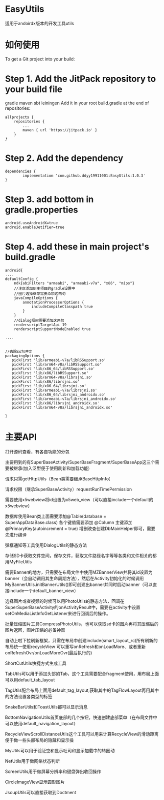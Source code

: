 # EasyUtils

适用于andoirdx版本的开发工具utils

# 如何使用

To get a Git project into your build:

# Step 1. Add the JitPack repository to your build file

gradle
maven
sbt
leiningen
Add it in your root build.gradle at the end of repositories:

	allprojects {
		repositories {
			...
			maven { url 'https://jitpack.io' }
		}
	}
# Step 2. Add the dependency

	dependencies {
	        implementation 'com.github.ddyy19911001:EasyUtils:1.0.3'
	}
# Step 3. add bottom in gradle.properties

	android.useAndroidX=true
	android.enableJetifier=true

# Step 4. add these in main project's build.gradle

	android{
	....
	defaultConfig {
        ndk{abiFilters "armeabi", "armeabi-v7a", "x86", "mips"}
        //注意添加到主项目的gradle设置中
        //图片选择框架需要添加这两句
        javaCompileOptions {
            annotationProcessorOptions {
                includeCompileClasspath true
            }
        }
        //dialog框架需要添加这两句
        renderscriptTargetApi 19
        renderscriptSupportModeEnabled true
	
	....
	
	
	//去除so包冲突
	packagingOptions {
  	   pickFirst 'lib/armeabi-v7a/libRSSupport.so'
   	   pickFirst 'lib/arm64-v8a/libRSSupport.so'
  	   pickFirst 'lib/x86_64/libRSSupport.so'
 	   pickFirst 'lib/x86/libRSSupport.so'
 	   pickFirst 'lib/arm64-v8a/librsjni.so'
  	   pickFirst 'lib/x86/librsjni.so'
  	   pickFirst 'lib/x86_64/librsjni.so'
 	   pickFirst 'lib/armeabi-v7a/librsjni.so'
 	   pickFirst 'lib/x86_64/librsjni_androidx.so'
 	   pickFirst 'lib/armeabi-v7a/librsjni_androidx.so'
 	   pickFirst 'lib/x86/librsjni_androidx.so'
 	   pickFirst 'lib/arm64-v8a/librsjni_androidx.so'
	
	}	

# 主要API

打开源码查看，有各自功能的分包

主要用到的有SuperBaseActivity/SuperBaseFragment/SuperBaseApp这三个需要被继承(加入泛型便于使用刷新和加载功能)

请求只需getHttpUtils（Bean类需要继承BaseHttpInfo）

请求权限（继承SuperBaseActivity）requestRunTimePermission

需要使用x5webview将id设置为x5web_view（可以直接include一个default的x5webview）

数据库使用Bean类上面需要添加@Table(database = SuperAppDataBase.class)
各个键值需要添加 @Column 主键添加 @PrimaryKey(autoincrement = true) 
增删改查创建DbMainHelper<T>即可，需要先进行编译
	
弹框通知等工具使用DialogUtils的静态方法

存储SD卡获取文件空间，保存文件，获取文件路径名字等等各类和文件相关的都用MyFileUitls

需要Banner的地方，只需要在布局文件中使用MZBannerView并将其id设置为banner（会自动调用其生命周期方法），然后在Activity初始化的时候调用MyBannerUtils.initBannerUtils()即可创建出banner并同时启动banner（可以直接include一个default_banner_view）

选择图片或者视频的时候可以用PhotoUtils的静态方法，回调在SuperSuperBaseActivity的onActivityResult中，需要在activity中设置
setOnMediaListInfoGetListener来进行回调后的操作。

批量压缩图片工具CompressPhotoUtils，也可以获取sd卡的图片再将其压缩后的图片返回，图片压缩的必备神器

自动上啦下拉刷新框架，只需在布局中创建include(smart_layout_rc)所有刷新的布局统一使用recycleView
可以重写onRefresh和onLoadMore、或者重新onRefreshOvr/onLoadMoreOvr(最后执行的)

ShortCutUtils快捷方式生成工具

TabUtils可以用于添加头部的Tab，这个工具需要配合fragment使用，用布局上面可以用default_tab_layout

TagUtils配合布局上面用default_tag_layout,获取其中的TagFlowLayout再用其中的方法设置各类型的标签

SnakeBarUtils和ToastUtils都可以显示消息

BottomNavigationUtils首页底部的几个按钮，快速创建底部菜单（在布局文件中可以使用default_navigation_layout）

RecycleViewScrollDistanceUtils这个工具可以用来计算RecycleView的滑动距离便于做一些头部布局的隐藏和显示操

MyUtils可以用于验证空和显示吐司和显示加载中的转圈动

NetUtils用于做网络状态判断

ScreenUtils用于做屏幕分辨率和键盘弹出收回操作

CircleImageView显示圆形图片

JsoupUtils可以直接获取到Doctment


